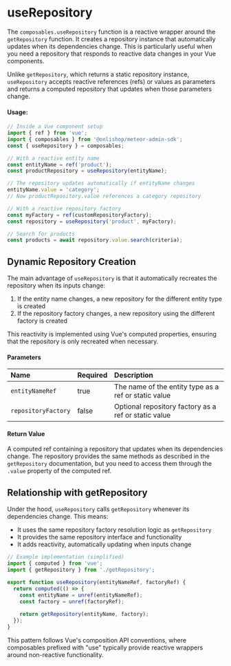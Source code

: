 # useRepository

The `composables.useRepository` function is a reactive wrapper around the `getRepository` function. It creates a repository instance that automatically updates when its dependencies change. This is particularly useful when you need a repository that responds to reactive data changes in your Vue components.

Unlike `getRepository`, which returns a static repository instance, `useRepository` accepts reactive references (refs) or values as parameters and returns a computed repository that updates when those parameters change.

#### Usage:  
```ts
// Inside a Vue component setup
import { ref } from 'vue';
import { composables } from '@onlishop/meteor-admin-sdk';
const { useRepository } = composables;

// With a reactive entity name
const entityName = ref('product');
const productRepository = useRepository(entityName);

// The repository updates automatically if entityName changes
entityName.value = 'category';
// Now productRepository.value references a category repository

// With a reactive repository factory
const myFactory = ref(customRepositoryFactory);
const repository = useRepository('product', myFactory);

// Search for products
const products = await repository.value.search(criteria);
```

## Dynamic Repository Creation

The main advantage of `useRepository` is that it automatically recreates the repository when its inputs change:

1. If the entity name changes, a new repository for the different entity type is created
2. If the repository factory changes, a new repository using the different factory is created

This reactivity is implemented using Vue's computed properties, ensuring that the repository is only recreated when necessary.

#### Parameters
| Name                | Required | Description                                                     |
|:--------------------|:---------|:----------------------------------------------------------------|
| `entityNameRef`     | true     | The name of the entity type as a ref or static value            |
| `repositoryFactory` | false    | Optional repository factory as a ref or static value            |

#### Return Value
A computed ref containing a repository that updates when its dependencies change. The repository provides the same methods as described in the `getRepository` documentation, but you need to access them through the `.value` property of the computed ref.

## Relationship with getRepository

Under the hood, `useRepository` calls `getRepository` whenever its dependencies change. This means:

- It uses the same repository factory resolution logic as `getRepository`
- It provides the same repository interface and functionality
- It adds reactivity, automatically updating when inputs change

```ts
// Example implementation (simplified)
import { computed } from 'vue';
import { getRepository } from './getRepository';

export function useRepository(entityNameRef, factoryRef) {
  return computed(() => {
    const entityName = unref(entityNameRef);
    const factory = unref(factoryRef);
    
    return getRepository(entityName, factory);
  });
}
```

This pattern follows Vue's composition API conventions, where composables prefixed with "use" typically provide reactive wrappers around non-reactive functionality.
